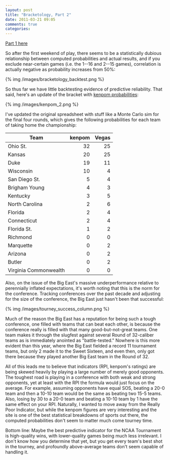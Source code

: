 ```yaml
---
layout: post
title: "Bracketology, Part 2"
date: 2011-03-21 09:05
comments: true
categories: 
---
```


[Part 1 here][part_one]

So after the first weekend of play, there seems to be a statistically dubious
relationship between computed probabilities and actual results, and if you
exclude near-certain games (i.e. the 1--16 and 2--15 games), correlation is
actually negative as probability increases from 50%:

{% img /images/bracketology_backtest.png %}

So thus far we have little backtesting evidence of predictive reliability. That
said, here's an update of the bracket with [kenpom probabilities][kenpom]:

{% img /images/kenpom_2.png %}

I've updated the original spreadsheet with stuff like a Monte Carlo sim for the
final four rounds, which gives the following probabilities for each team of
taking home the championship:

Team                  | kenpom | Vegas
----------------------|-------:|------:
Ohio St.              |     32 |    25 
Kansas                |     20 |    25 
Duke                  |     19 |    11 
Wisconsin             |     10 |     4 
San Diego St.         |      5 |     4 
Brigham Young         |      4 |     3 
Kentucky              |      3 |     5 
North Carolina        |      2 |     6 
Florida               |      2 |     4 
Connecticut           |      2 |     4 
Florida St.           |      1 |     2 
Richmond              |      0 |     0 
Marquette             |      0 |     2 
Arizona               |      0 |     2 
Butler                |      0 |     2 
Virginia Commonwealth |      0 |     0 

Also, on the issue of the Big East's massive underperformance relative to
perennially inflated expectations, it's worth noting that this is the norm for
the conference. Tracking conferences over the past decade and adjusting for the
size of the conference, the Big East just hasn't been that successful:

{% img /images/tourney_success_column.png %}

Much of the reason the Big East has a reputation for being such a tough
conference, one filled with teams that can beat each other, is because the
conference really is filled with that many good-but-not-great teams. One team
makes it through the slugfest against several Round of 32-caliber teams as is
immediately anointed as "battle-tested." Nowhere is this more evident than this
year, where the Big East fielded a record 11 tournament teams, but only 2 made
it to the Sweet Sixteen, and even then, only got there because they played
another Big East team in the Round of 32.

All of this leads me to believe that indicators (RPI, kenpom's ratings) are
being skewed heavily by playing a large number of merely good opponents. The
toughest road is playing in a conference with both weak and strong opponents,
yet at least with the RPI the formula would just focus on the average. For
example, assuming opponents have equal SOS, beating a 20-0 team and then a
10-10 team would be the same as beating two 15-5 teams. Also, losing by 30
to a 20-0 team and beating a 10-10 team by 1 have the same effect on your
RPI. Naturally, I wanted to move away from the Really Poor Indicator, but
while the kenpom figures are very interesting and the site is one of the best
statistical breakdowns of sports out there, the computed probabilities don't
seem to matter much come tourney time.

Bottom line: Maybe the best predictive indicator for the NCAA Tournament is
high-quality wins, with lower-quality games being much less irrelevant. I don't
know how you determine that yet, but you get every team's best shot in the
tourney, and profoundly above-average teams don't seem capable of handling it.

  [part_one]:/blog/bracketology/
  [kenpom]:http://www.kenpom.com/
  [download]:/download/Bracketology.xlsm
